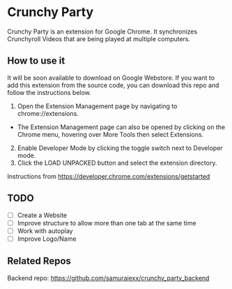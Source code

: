 # Crunchy Party
Crunchy Party is an extension for Google Chrome. It synchronizes Crunchyroll Videos that are being played at multiple computers.

## How to use it
It will be soon available to download on Google Webstore. If you want to add this extension from the source code, you can download this repo and follow the instructions below.

1. Open the Extension Management page by navigating to chrome://extensions.
  - The Extension Management page can also be opened by clicking on the Chrome menu, hovering over More Tools then select Extensions.
2. Enable Developer Mode by clicking the toggle switch next to Developer mode.
3. Click the LOAD UNPACKED button and select the extension directory.

Instructions from https://developer.chrome.com/extensions/getstarted

## TODO
- [ ] Create a Website
- [ ] Improve structure to allow more than one tab at the same time
- [ ] Work with autoplay
- [ ] Improve Logo/Name

## Related Repos
Backend repo: https://github.com/samuraiexx/crunchy_party_backend
